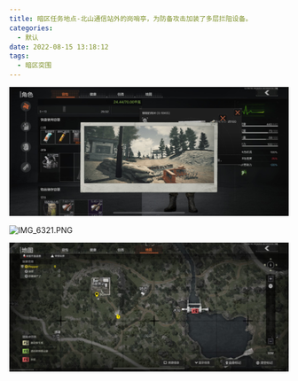 ```yaml
---
title: 暗区任务地点-北山通信站外的岗哨亭，为防备攻击加装了多层拦阻设备。
categories:
  - 默认
date: 2022-08-15 13:18:12
tags:
  - 暗区突围
---
```




![IMG_6319.PNG][1]

![IMG_6321.PNG][2]

![IMG_6322.PNG][3]


[1]: ./typecho/uploads/2022/08/2320527801.png
[2]: ./typecho/uploads/2022/08/2828497206.png
[3]: ./typecho/uploads/2022/08/4085520474.png